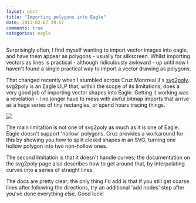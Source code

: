 ```yaml
---
layout: post
title: "Importing polygons into Eagle"
date: 2013-02-07 20:57
comments: true
categories: eagle
---
```


Surprisingly often, I find myself wanting to import vector images into eagle, and have them appear as polygons - usually for silkscreen. Whilst importing vectors as lines is practical - although ridiculously awkward - up until now I haven't found a single practical way to import a vector drawing as polygons.

That changed recently when I stumbled across Cruz Monrreal II's [svg2poly](https://github.com/cmonr/Eagle-ULPs). svg2poly is an Eagle ULP that, within the scope of its limitations, does a very good job of importing vector shapes into Eagle. Getting it working was a revelation - I no longer have to mess with awful bitmap imports that arrive as a huge series of tiny rectangles, or spend hours tracing things.

![](http://i.imgur.com/QVwlVn7.png)

<!-- more -->

The main limitation is not one of svg2poly as much as it is one of Eagle: Eagle doesn't support 'hollow' polygons. Cruz provides a workaround for this by showing you how to split closed shapes in an SVG, turning one hollow polygon into two non-hollow ones.

The second limitation is that it doesn't handle curves; the documentation on the svg2poly page also describes how to get around that, by interpolating curves into a series of straight lines.

The docs are pretty clear; the only thing I'd add is that if you still get coarse lines after following the directions, try an additional 'add nodes' step after you've done everything else. Good luck!
